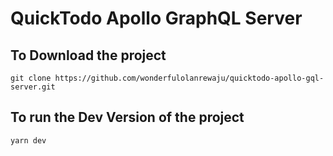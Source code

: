 # QuickTodo Apollo GraphQL Server

## To Download the project

```
git clone https://github.com/wonderfulolanrewaju/quicktodo-apollo-gql-server.git
```

## To run the Dev Version of the project

```
yarn dev
```
